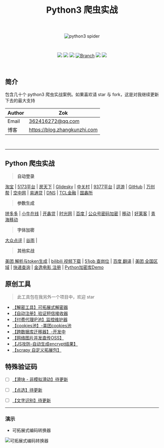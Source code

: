 # <p align="center">Python3 爬虫实战</p>

<br>
<p align="center">
    <img src="https://zok-blog.oss-cn-hangzhou.aliyuncs.com/pythonlg.jpg" 
        alt="python3 spider">
</p>

<br />
<p align="center">
    <a href="#"><img src="https://img.shields.io/badge/status-updating-brightgreen.svg"></a>
    <a href="https://www.python.org/downloads/"><img src="https://zok-blog.oss-cn-hangzhou.aliyuncs.com/ico/python-3.7-green.svg"></a>
    <a href="https://github.com/wkunzhi/Python3-Spider/graphs/contributors"><img src="https://img.shields.io/github/contributors/wkunzhi/Python3-Spider?color=blue"></a>
    <a href="#"><img src="https://img.shields.io/badge/Branch-master-green.svg?longCache=true" alt="Branch"></a>
    <a href="#"><img src="https://img.shields.io/github/stars/wkunzhi/Python3-Spider.svg?label=Stars&style=social"></a>
    <a href="#"><img src="https://img.shields.io/github/forks/wkunzhi/Python3-Spider.svg?label=Forks&style=social"></a>

</p>
<br />


## 简介
包含几十个 python3 爬虫实战案例。如果喜欢请 star 与 fork，这是对我继续更新下去的最大支持


| Author  | Zok |
| --- | --- |
| Email | 362416272@qq.com |
| 博客 | https://blog.zhangkunzhi.com |


<br />




-------


## Python 爬虫实战

> **自动登录**

 [淘宝](https://github.com/wkunzhi/Python3-Spider/tree/master/各站案例/TaoBao) | [5173平台](https://github.com/wkunzhi/Python3-Spider/tree/master/各站案例/5173) | [房天下](https://github.com/wkunzhi/Python3-Spider/tree/master/各站案例/Fang) | [Glidesky](https://github.com/wkunzhi/Python3-Spider/tree/master/各站案例/Glidedsky) | [中关村](https://github.com/wkunzhi/Python3-Spider/tree/master/各站案例/ZhongGuanChun) | [9377平台](https://github.com/wkunzhi/Python3-Spider/tree/master/各站案例/9377) | [逗游](https://github.com/wkunzhi/Python3-Spider/tree/master/各站案例/DouYou) | [GitHub](https://github.com/wkunzhi/Python3-Spider/tree/master/各站案例/GitHub) | [万创帮](https://github.com/wkunzhi/Python3-Spider/tree/master/各站案例/wcbchina) | [空中网](https://github.com/wkunzhi/Python3-Spider/tree/master/各站案例/KongZhong) | [易通贷](https://github.com/wkunzhi/Python3-Spider/tree/master/各站案例/YiTongDai) | [DNS](https://github.com/wkunzhi/Python3-Spider/tree/master/各站案例/DNS) | [TCL金融](https://github.com/wkunzhi/Python3-Spider/tree/master/各站案例/TCLsuo) | [国鑫所](https://github.com/wkunzhi/Python3-Spider/tree/master/各站案例/GuoXin)

> **参数生成**  

[拼多多](https://github.com/wkunzhi/Python3-Spider/tree/master/各站案例/PinDuoDuo) | [小牛在线](https://github.com/wkunzhi/Python3-Spider/tree/master/各站案例/XiaoNiu) | [开鑫贷](https://github.com/wkunzhi/Python3-Spider/tree/master/各站案例/KaiXinDai) | [时光网](https://github.com/wkunzhi/Python3-Spider/tree/master/各站案例/MTime) | [百度 ](https://github.com/wkunzhi/Python3-Spider/tree/master/各站案例/BaiDuLogin) | [公众号密码加密](https://github.com/wkunzhi/Python3-Spider/tree/master/各站案例/WeiXin) | [移动](https://github.com/wkunzhi/Python3-Spider/tree/master/各站案例/YiDong) | [好莱客](https://github.com/wkunzhi/Python3-Spider/tree/master/各站案例/Holike) | [青海移动](https://github.com/wkunzhi/Python3-Spider/tree/master/各站案例/QinHai)


> **字体加密**  

[大众点评](https://github.com/wkunzhi/Python3-Spider/tree/master/各站案例/DianPing) | [谷雨](https://github.com/wkunzhi/Python3-Spider/tree/master/各站案例/GuYu) | 

> **其他实战**  

[美团 解析与token生成](https://github.com/wkunzhi/Python3-Spider/tree/master/各站案例/MeiTuan) | [bilibili 视频下载](https://github.com/wkunzhi/Python3-Spider/tree/master/各站案例/bilibili) | [51job 查岗位](https://github.com/wkunzhi/Python3-Spider/tree/master/各站案例/51Job) | [百度 翻译](https://github.com/wkunzhi/Python3-Spider/tree/master/各站案例/BaiDu) | [美团 全国区域](https://github.com/wkunzhi/Python3-Spider/tree/master/各站案例/MeiTuanArea) | [快递查询](https://github.com/wkunzhi/Python3-Spider/tree/master/各站案例/KuaiDi) | [金逸电影 注册](https://github.com/wkunzhi/Python3-Spider/tree/master/各站案例/JinYi) | [Python加密库Demo](https://github.com/wkunzhi/Python3-Spider/tree/master/各站案例/RSA_AES_DES_DES3)





## 原创工具
> 此工具包在我另外一个项目中，欢迎 star

- [【解密工具】可拓展式解密器](https://github.com/wkunzhi/SpiderUtilPackage/tree/master/Decode)
- [【自动注册】验证短信接收器](https://github.com/wkunzhi/SpiderUtilPackage/tree/master/Register)
- [【付费代理IP池】监控维护器](https://github.com/wkunzhi/SpiderUtilPackage/tree/master/Proxy)
- [【cookies池】-美团cookies池](https://github.com/wkunzhi/SpiderUtilPackage/tree/master/Cookies)
- [【跨数据库迁移器】-开发中](https://github.com/wkunzhi/SpiderUtilPackage/tree/master/DataMigration)
- [【网络图片并发直传OSS】](https://github.com/wkunzhi/SpiderUtilPackage/tree/master/OSS)
- [【JS攻防-自动生成encrypt结果】](https://github.com/wkunzhi/SpiderUtilPackage/tree/master/Jsencrypt)
- [【scrapy 自定义拓展包】](https://github.com/wkunzhi/Python3-Spider/tree/master/原创工具/zok)


## 特殊验证码
- [ ] [【滑块 - 非模拟滑动】待更新 ]()
- [ ] [【点选】待更新]()
- [ ] [【文字识别】待更新]()


----

### 演示

- 可拓展式编码转换器

![可拓展式编码转换器](https://zok-blog.oss-cn-hangzhou.aliyuncs.com/images/%E7%89%B9%E6%AE%8A.gif)

